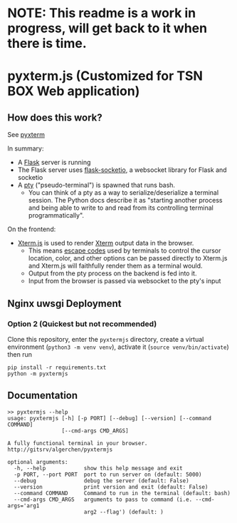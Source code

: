 # NOTE: This readme is a work in progress, will get back to it when there is time.
# pyxterm.js (Customized for TSN BOX Web application)

## How does this work?
See [pyxterm](https://github.com/cs01/pyxterm.js/blob/master/README.md)

In summary:
* A [Flask](http://flask.pocoo.org/) server is running
* The Flask server uses [flask-socketio](https://flask-socketio.readthedocs.io/en/latest/), a websocket library for Flask and socketio
* A [pty](https://docs.python.org/3/library/pty.html) ("pseudo-terminal") is spawned that runs bash.
  * You can think of a pty as a way to serialize/deserialize a terminal session. The Python docs describe it as "starting another process and being able to write to and read from its controlling terminal programmatically".

On the frontend:
* [Xterm.js](https://xtermjs.org/) is used to render [Xterm](https://en.wikipedia.org/wiki/Xterm) output data in the browser.
  * This means [escape codes](https://en.wikipedia.org/wiki/ANSI_escape_code) used by terminals to control the cursor location, color, and other options can be passed directly to Xterm.js and Xterm.js will faithfully render them as a terminal would.
  * Output from the pty process on the backend is fed into it.
  * Input from the browser is passed via websocket to the pty's input

## Nginx uwsgi Deployment


### Option 2 (Quickest but not recommended)
Clone this repository, enter the `pyxtermjs` directory, create a virtual environment (`python3 -m venv venv`), activate it (`source venv/bin/activate`) then run
```
pip install -r requirements.txt
python -m pyxtermjs
```

## Documentation
```
>> pyxtermjs --help
usage: pyxtermjs [-h] [-p PORT] [--debug] [--version] [--command COMMAND]
                 [--cmd-args CMD_ARGS]

A fully functional terminal in your browser.
http://gitsrv/algerchen/pyxtermjs

optional arguments:
  -h, --help            show this help message and exit
  -p PORT, --port PORT  port to run server on (default: 5000)
  --debug               debug the server (default: False)
  --version             print version and exit (default: False)
  --command COMMAND     Command to run in the terminal (default: bash)
  --cmd-args CMD_ARGS   arguments to pass to command (i.e. --cmd-args='arg1
                        arg2 --flag') (default: )

```
